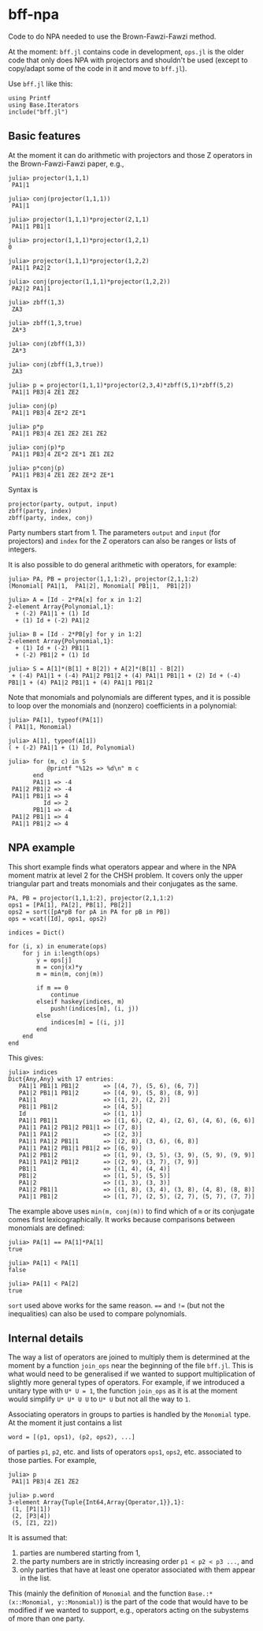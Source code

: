 # bff-npa

Code to do NPA needed to use the Brown-Fawzi-Fawzi method.

At the moment: `bff.jl` contains code in development, `ops.jl` is the older
code that only does NPA with projectors and shouldn't be used (except to
copy/adapt some of the code in it and move to `bff.jl`).

Use `bff.jl` like this:
```
using Printf
using Base.Iterators
include("bff.jl")
```


## Basic features

At the moment it can do arithmetic with projectors and those Z operators
in the Brown-Fawzi-Fawzi paper, e.g.,
```
julia> projector(1,1,1)
 PA1|1

julia> conj(projector(1,1,1))
 PA1|1

julia> projector(1,1,1)*projector(2,1,1)
 PA1|1 PB1|1

julia> projector(1,1,1)*projector(1,2,1)
0

julia> projector(1,1,1)*projector(1,2,2)
 PA1|1 PA2|2

julia> conj(projector(1,1,1)*projector(1,2,2))
 PA2|2 PA1|1

julia> zbff(1,3)
 ZA3

julia> zbff(1,3,true)
 ZA*3

julia> conj(zbff(1,3))
 ZA*3

julia> conj(zbff(1,3,true))
 ZA3

julia> p = projector(1,1,1)*projector(2,3,4)*zbff(5,1)*zbff(5,2)
 PA1|1 PB3|4 ZE1 ZE2

julia> conj(p)
 PA1|1 PB3|4 ZE*2 ZE*1

julia> p*p
 PA1|1 PB3|4 ZE1 ZE2 ZE1 ZE2

julia> conj(p)*p
 PA1|1 PB3|4 ZE*2 ZE*1 ZE1 ZE2

julia> p*conj(p)
 PA1|1 PB3|4 ZE1 ZE2 ZE*2 ZE*1
```

Syntax is
```
projector(party, output, input)
zbff(party, index)
zbff(party, index, conj)
```
Party numbers start from 1. The parameters `output` and `input` (for
projectors) and `index` for the Z operators can also be ranges or lists of
integers.

It is also possible to do general arithmetic with operators, for example:
```
julia> PA, PB = projector(1,1,1:2), projector(2,1,1:2)
(Monomial[ PA1|1,  PA1|2], Monomial[ PB1|1,  PB1|2])

julia> A = [Id - 2*PA[x] for x in 1:2]
2-element Array{Polynomial,1}:
  + (-2) PA1|1 + (1) Id
  + (1) Id + (-2) PA1|2

julia> B = [Id - 2*PB[y] for y in 1:2]
2-element Array{Polynomial,1}:
  + (1) Id + (-2) PB1|1
  + (-2) PB1|2 + (1) Id

julia> S = A[1]*(B[1] + B[2]) + A[2]*(B[1] - B[2])
 + (-4) PA1|1 + (-4) PA1|2 PB1|2 + (4) PA1|1 PB1|1 + (2) Id + (-4) PB1|1 + (4) PA1|2 PB1|1 + (4) PA1|1 PB1|2
```
Note that monomials and polynomials are different types, and it is possible
to loop over the monomials and (nonzero) coefficients in a polynomial:
```
julia> PA[1], typeof(PA[1])
( PA1|1, Monomial)

julia> A[1], typeof(A[1])
( + (-2) PA1|1 + (1) Id, Polynomial)

julia> for (m, c) in S
           @printf "%12s => %d\n" m c
       end
       PA1|1 => -4
 PA1|2 PB1|2 => -4
 PA1|1 PB1|1 => 4
          Id => 2
       PB1|1 => -4
 PA1|2 PB1|1 => 4
 PA1|1 PB1|2 => 4
```


## NPA example

This short example finds what operators appear and where in the NPA moment
matrix at level 2 for the CHSH problem. It covers only the upper triangular
part and treats monomials and their conjugates as the same.
```
PA, PB = projector(1,1,1:2), projector(2,1,1:2)
ops1 = [PA[1], PA[2], PB[1], PB[2]]
ops2 = sort([pA*pB for pA in PA for pB in PB])
ops = vcat([Id], ops1, ops2)

indices = Dict()

for (i, x) in enumerate(ops)
    for j in i:length(ops)
        y = ops[j]
        m = conj(x)*y
        m = min(m, conj(m))

        if m == 0
            continue
        elseif haskey(indices, m)
            push!(indices[m], (i, j))
        else
            indices[m] = [(i, j)]
        end
    end
end
```
This gives:
```
julia> indices
Dict{Any,Any} with 17 entries:
   PA1|1 PB1|1 PB1|2       => [(4, 7), (5, 6), (6, 7)]
   PA1|2 PB1|1 PB1|2       => [(4, 9), (5, 8), (8, 9)]
   PA1|1                   => [(1, 2), (2, 2)]
   PB1|1 PB1|2             => [(4, 5)]
   Id                      => [(1, 1)]
   PA1|1 PB1|1             => [(1, 6), (2, 4), (2, 6), (4, 6), (6, 6)]
   PA1|1 PA1|2 PB1|2 PB1|1 => [(7, 8)]
   PA1|1 PA1|2             => [(2, 3)]
   PA1|1 PA1|2 PB1|1       => [(2, 8), (3, 6), (6, 8)]
   PA1|1 PA1|2 PB1|1 PB1|2 => [(6, 9)]
   PA1|2 PB1|2             => [(1, 9), (3, 5), (3, 9), (5, 9), (9, 9)]
   PA1|1 PA1|2 PB1|2       => [(2, 9), (3, 7), (7, 9)]
   PB1|1                   => [(1, 4), (4, 4)]
   PB1|2                   => [(1, 5), (5, 5)]
   PA1|2                   => [(1, 3), (3, 3)]
   PA1|2 PB1|1             => [(1, 8), (3, 4), (3, 8), (4, 8), (8, 8)]
   PA1|1 PB1|2             => [(1, 7), (2, 5), (2, 7), (5, 7), (7, 7)]
```

The example above uses `min(m, conj(m))` to find which of `m` or its
conjugate comes first lexicographically. It works because comparisons between
monomials are defined:
```
julia> PA[1] == PA[1]*PA[1]
true

julia> PA[1] < PA[1]
false

julia> PA[1] < PA[2]
true
```
`sort` used above works for the same reason. `==` and `!=` (but not the
inequalities) can also be used to compare polynomials.


## Internal details

The way a list of operators are joined to multiply them is determined at the
moment by a function `join_ops` near the beginning of the file `bff.jl`. This
is what would need to be generalised if we wanted to support multiplication
of slightly more general types of operators. For example, if we introduced a
unitary type with `U* U = 1`, the function `join_ops` as it is at the moment
would simplify `U* U* U U` to `U* U` but not all the way to `1`.

Associating operators in groups to parties is handled by the `Monomial`
type. At the moment it just contains a list
```
word = [(p1, ops1), (p2, ops2), ...]
```
of parties `p1`, `p2`, etc. and lists of operators `ops1`, `ops2`,
etc. associated to those parties. For example,
```
julia> p
 PA1|1 PB3|4 ZE1 ZE2

julia> p.word
3-element Array{Tuple{Int64,Array{Operator,1}},1}:
 (1, [P1|1])
 (2, [P3|4])
 (5, [Z1, Z2])
```
It is assumed that:

1. parties are numbered starting from 1,
2. the party numbers are in strictly increasing order `p1 < p2 < p3 ...`, and
3. only parties that have at least one operator associated with them appear
   in the list.

This (mainly the definition of `Monomial` and the function
`Base.:*(x::Monomial, y::Monomial)`) is the part of the code that would have
to be modified if we wanted to support, e.g., operators acting on the
subystems of more than one party.
